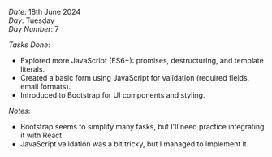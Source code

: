 *Date*: 18th June 2024  
*Day*: Tuesday  
*Day Number*: 7  

*Tasks Done*:  
- Explored more JavaScript (ES6+): promises, destructuring, and template literals.  
- Created a basic form using JavaScript for validation (required fields, email formats).  
- Introduced to Bootstrap for UI components and styling.  

*Notes*:  
- Bootstrap seems to simplify many tasks, but I'll need practice integrating it with React.  
- JavaScript validation was a bit tricky, but I managed to implement it.